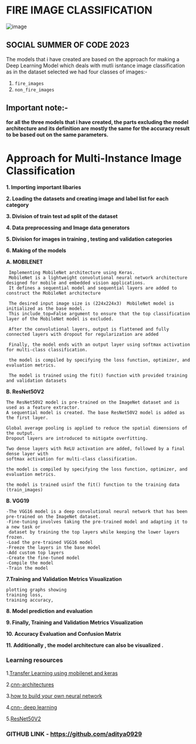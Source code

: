 # FIRE IMAGE CLASSIFICATION

![image](https://github.com/aditya0929/Fire-Image-Classification/assets/127277877/312e9c76-39c8-415a-9488-059faffab33b)

## SOCIAL SUMMER OF CODE 2023

The models that i have created are based on the approach for making a Deep Learning Model which deals with mutli isntance image classification as in the dataset selected we had four classes of images:-

1. `fire_images`
2. `non_fire_images`

## Important note:-
**for all the three models that i have created, the parts excluding the model architecture and its definition are mostly the same for the accuracy result to be based out on the same parameters.**


# Approach for Multi-Instance Image Classification

**1. Importing important libaries**

**2. Loading the datasets and creating image and label list for each category** 

**3. Division of train test ad split of the dataset**

**4. Data preprocessing and Image data generators**

**5. Division for images in training , testing and validation categories**

**6. Making of the models**

**A. MOBILENET**
     
     
     Implementing MobileNet architecture using Keras. 
     MobileNet is a lightweight convolutional neural network architecture designed for mobile and embedded vision applications.
     It defines a sequential model and sequential layers are added to construct the MobileNet architecture
     
     The desired input image size is (224x224x3)  MobileNet model is initialized as the base model. 
     This include_top=False argument to ensure that the top classification layer of the MobileNet model is excluded.
     
     After the convolutional layers, output is flattened and fully connected layers with dropout for regularization are added  
     
     Finally, the model ends with an output layer using softmax activation for multi-class classification.
     
     the model is compiled by specifying the loss function, optimizer, and evaluation metrics.
     
     The model is trained using the fit() function with provided training and validation datasets

  
   **B. ResNet50V2**
   
   
    The ResNet50V2 model is pre-trained on the ImageNet dataset and is used as a feature extractor.
    A sequential model is created. The base ResNet50V2 model is added as the first layer. 
    
    Global average pooling is applied to reduce the spatial dimensions of the output.
    Dropout layers are introduced to mitigate overfitting. 
    
    Two dense layers with ReLU activation are added, followed by a final dense layer with 
    softmax activation for multi-class classification.
   
    the model is compiled by specifying the loss function, optimizer, and evaluation metrics.
    
    the model is trained usinf the fit() function to the training data (train_images)

      
   **B. VGG19**
   
   
    -The VGG16 model is a deep convolutional neural network that has been pre-trained on the ImageNet dataset. 
    -Fine-tuning involves taking the pre-trained model and adapting it to a new task or 
     dataset by training the top layers while keeping the lower layers frozen.
    -Load the pre-trained VGG16 model
    -Freeze the layers in the base model
    -Add custom top layers
    -Create the fine-tuned model
    -Compile the model
    -Train the model

    
  **7.Training and Validation Metrics Visualization**
 
 
    plotting graphs showing 
    training loss,
    training accuracy,
    
   
    
**8.  Model prediction and evaluation**

**9.  Finally, Training and Validation Metrics Visualization**

**10. Accuracy Evaluation and Confusion Matrix**

**11. Additionally , the model architecture can also be visualized .**

### Learning resources  

  
  1.[Transfer Learning using mobilenet and keras](https://medium.com/towards-data-science/transfer-learning-using-mobilenet-and-keras-c75daf7ff299)
  
  2.[cnn-architectures](https://medium.com/@RaghavPrabhu/cnn-architectures-lenet-alexnet-vgg-googlenet-and-resnet-7c81c017b848)
  
  3.[how to build your own neural network](https://medium.com/towards-data-science/how-to-build-your-own-neural-network-from-scratch-in-python-68998a08e4f6)
  
  4.[cnn- deep learning](https://medium.com/@RaghavPrabhu/understanding-of-convolutional-neural-network-cnn-deep-learning-99760835f148)
  
  5.[ResNet50V2](https://medium.com/towards-data-science/build-a-custom-resnetv2-with-the-desired-depth-92892ec79d4b)
  

 ### GITHUB LINK - https://github.com/aditya0929
